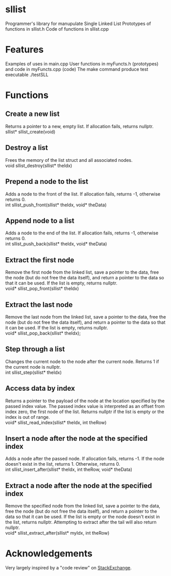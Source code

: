 # sllist
Programmer's library for manupulate Single Linked List
Prototypes of functions in sllist.h
Code of functions in sllist.cpp

<h1>Features</h1>
Examples of uses in main.cpp
User functions in myFuncts.h (prototypes) and code in myFuncts.cpp (code)
The make command produce test executable ./testSLL

<h1>Functions</h1>
  <h2>Create a new list</h2>
  Returns a pointer to a new, empty list. If allocation fails, returns nullptr.<br>
  sllist* sllist_create(void)
  
  <h2>Destroy a list</h2>
  Frees the memory of the list struct and all associated nodes.<br>
  void sllist_destroy(sllist* theIdx)

  <h2>Prepend a node to the list</h2>
  Adds a node to the front of the list. If allocation fails, returns -1, otherwise returns 0.<br>
  int sllist_push_front(sllist* theIdx, void* theData)
  
  <h2>Append node to a list</h2>
  Adds a node to the end of the list. If allocation fails, returns -1, otherwise returns 0.<br>
  int sllist_push_back(sllist* theIdx, void* theData)
  
  <h2>Extract the first node</h2>
  Remove the first node from the linked list, save a pointer to the data, free the node (but do not free the data itself), and return a pointer to the data so that it can be used. If the list is empty, returns nullptr.<br>
  void* sllist_pop_front(sllist* theIdx)
  
  <h2>Extract the last node</h2>
  Remove the last node from the linked list, save a pointer to the data, free the node (but do not free the data itself), and return a pointer to the data so that it can be used. If the list is empty, returns nullptr.<br>
  void* sllist_pop_back(sllist* theIdx);
  
  <h2>Step through a list</h2>
  Changes the current node to the node after the current node. Returns 1 if the current node is nullptr.<br>
  int sllist_step(sllist* theIdx)
  
  <h2>Access data by index</h2>
  Returns a pointer to the payload of the node at the location specified by the passed index value. The passed index value is interpreted as an offset from index zero, the first node of the list. Returns nullptr if the list is empty or the index is out of range.<br>
  void* sllist_read_index(sllist* theIdx, int theRow)
  
  <h2>Insert a node after the node at the specified index</h2>
  Adds a node after the passed node. If allocation fails, returns -1. If the node doesn't exist in the list, returns 1. Otherwise, returns 0.<br>
  int sllist_insert_after(sllist* theIdx, int theRow, void* theData)
  
  <h2>Extract a node after the node at the specified index</h2>
  Remove the specified node from the linked list, save a pointer to the data, free the node (but do not free the data itself), and return a pointer to the data so that it can be used. If the list is empty or the node doesn't exist in the list, returns nullptr. Attempting to extract after the tail will also return nullptr.<br>
  void* sllist_extract_after(sllist* myIdx, int theRow)
  
<h1>Acknowledgements</h1>
Very largely inspired by a "code review" on <a href="https://codereview.stackexchange.com/questions/26732/singly-linked-list-library">StackExchange</a>.
